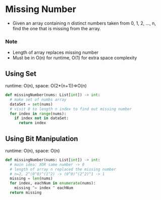 # Missing Number
- Given an array containing n distinct numbers taken from 0, 1, 2, ..., n, find the one that is missing from the array.

### Note
* Length of array replaces missing number
* Must be in O(n) for runtime, O(1) for extra space complexity

## Using Set
runtime: O(n), space: O(2*(n+1))=>O(n)
```python
def missingNumber(nums: List[int]) -> int: 
  # make set of numbs array
  dataSet = set(nums)
  # visit 0 to length n index to find out missing number
  for index in range(nums):
    if index not in dataSet:
      return index
```

## Using Bit Manipulation
runtime: O(n), space: O(n)
```python
def missingNumber(nums: List[int]) -> int:
  # main idea: XOR same number -> 0
  # length of array n replaced the missing number
  # n=2, 2^(0^0)^(1^2) -> (0^0)^(2^2)^1 -> 1
  missing = len(nums)
  for index, eachNum in enumerate(nums):
    missing ^= index ^ eachNum
  return missing
```